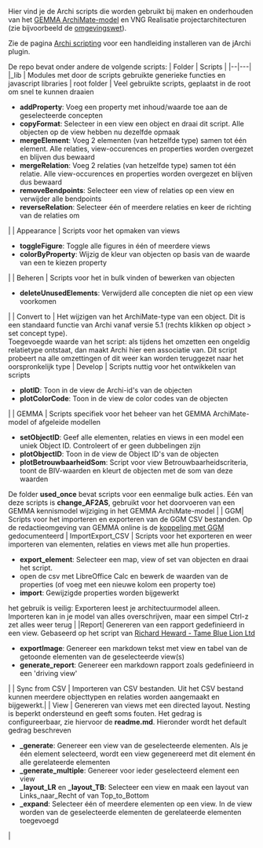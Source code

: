 
Hier vind je de Archi scripts die worden gebruikt bij maken en onderhouden van het [GEMMA ArchiMate-model](https://github.com/VNG-Realisatie/GEMMA-Archi-repository) en VNG Realisatie projectarchitecturen (zie bijvoorbeeld de [omgevingswet](https://github.com/VNG-Realisatie/Omgevingswet-Archi-repository)).

Zie de pagina [Archi scripting](https://redactie.gemmaonline.nl/index.php/Archi_scripting) voor een handleiding installeren van de jArchi plugin.


De repo bevat onder andere de volgende scripts:
| Folder  | Scripts  |
|--|---|
|_lib | Modules met door de scripts gebruikte generieke functies en javascript libraries
| root folder | Veel gebruikte scripts, geplaatst in de root om snel te kunnen draaien <ul><li>**addProperty**: Voeg een property met inhoud/waarde toe aan de geselecteerde concepten</li><li>**copyFormat**: Selecteer in een view een object en draai dit script. Alle objecten op de view hebben nu dezelfde opmaak</li><li>**mergeElement**: Voeg 2 elementen (van hetzelfde type) samen tot één element. Alle relaties, view-occurences en properties worden overgezet en blijven dus bewaard </li><li>**mergeRelation**: Voeg 2 relaties (van hetzelfde type) samen tot één relatie. Alle view-occurences en properties worden overgezet en blijven dus bewaard </li><li>**removeBendpoints**: Selecteer een view of relaties op een view en verwijder alle bendpoints</li><li>**reverseRelation**: Selecteer één of meerdere relaties en keer de richting van de relaties om</li></ul> |
| Appearance  | Scripts voor het opmaken van views <ul><li>**toggleFigure**: Toggle alle figures in één of meerdere views</li><li>**colorByProperty**: Wijzig de kleur van objecten op basis van de waarde van een te kiezen property</li></ul>  |
| Beheren | Scripts voor het in bulk vinden of bewerken van objecten <ul><li> **deleteUnusedElements**: Verwijderd alle concepten die niet op een view voorkomen</li></ul>  |
| Convert to | Het wijzigen van het ArchiMate-type van een object. Dit is een standaard functie van Archi vanaf versie 5.1 (rechts klikken op object > set concept type). <br>Toegevoegde waarde van het script: als tijdens het omzetten een ongeldig relatietype ontstaat, dan maakt Archi hier een associatie van. Dit script probeert na alle omzettingen of dit weer kan worden teruggezet naar het oorspronkelijk type 
| Develop | Scripts nuttig voor het ontwikkelen van scripts <ul><li>**plotID**: Toon in de view de Archi-id's van de objecten</li><li>**plotColorCode**: Toon in de view de color codes van de objecten</li></ul> |
| GEMMA  | Scripts specifiek voor het beheer van het GEMMA ArchiMate-model of afgeleide modellen <ul><li>**setObjectID**: Geef alle elementen, relaties en views in een model een uniek Object ID. Controleert of er geen dubbelingen zijn </li><li>**plotObjectID**: Toon in de view de Object ID's van de objecten</li><li>**plotBetrouwbaarheidSom**: Script voor view Betrouwbaarheidscriteria, toont de BIV-waarden en kleurt de objecten met de som van deze waarden</li></ul>De folder **used_once** bevat scripts voor een eenmalige bulk acties. Eén van deze scripts is **change_AF2AS**, gebruikt voor het doorvoeren van een GEMMA kennismodel wijziging in het GEMMA ArchiMate-model |
| GGM| Scripts voor het importeren en exporteren van de GGM CSV bestanden. Op de redactieomgeving van GEMMA online is de [koppeling met GGM](https://redactie.gemmaonline.nl/index.php/Koppeling_met_GGM) gedocumenteerd
| ImportExport_CSV  | Scripts voor het exporteren en weer importeren van elementen, relaties en views met alle hun properties. <ul><li> **export_element**: Selecteer een map, view of set van objecten en draai het script.</li><li> open de csv met LibreOffice Calc en bewerk de waarden van de properties (of voeg met een nieuwe kolom een property toe)</li><li>**import**: Gewijzigde properties worden bijgewerkt</li></ul>het gebruik is veilig: Exporteren leest je architectuurmodel alleen. Importeren kan in je model van alles overschrijven, maar een simpel Ctrl-z zet alles weer terug |
|Report| Genereren van een rapport gedefinieerd in een view. Gebaseerd op het script van  [Richard Heward - Tame Blue Lion Ltd](https://www.tamebluelion.co.uk/archimate-documentation) <ul><li>**exportImage**: Genereer een markdown tekst met view en tabel van de getoonde elementen van de geselecteerde view(s)</li><li>**generate_report**: Genereer een markdown rapport zoals gedefinieerd in een 'driving view'</li></ul> |
| Sync from CSV | Importeren van CSV bestanden. Uit het CSV bestand kunnen meerdere objecttypen en relaties worden aangemaakt en bijgewerkt.|
| View | Genereren van views met een directed layout. Nesting is beperkt ondersteund en geeft soms fouten. Het gedrag is configureerbaar, zie hiervoor de **readme.md**. Hieronder wordt het default gedrag beschreven<ul><li>**_generate**: Genereer een view van de geselecteerde elementen. Als je één element selecteerd, wordt een view gegenereerd met dit element én alle gerelateerde elementen</li><li>**_generate_multiple**: Genereer voor ieder geselecteerd element een view</li><li>**_layout_LR** en **_layout_TB**: Selecteer een view en maak een layout van Links_naar_Recht of van Top_to_Bottom</li><li>**_expand**: Selecteer één of meerdere elementen op een view. In de view worden van de geselecteerde elementen de gerelateerde elementen toegevoegd</li></ul> |
